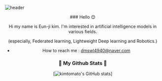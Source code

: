 ![header](https://capsule-render.vercel.app/api?type=transparent&color=FCFBF7&height=100&section=header&text=KIMTOMATO's_Github%20&fontSize=20&animation=fadeIn&fontColor=E02B2B)




<!--
**kimtomato/kimtomato** is a ✨ _special_ ✨ repository because its `README.md` (this file) appears on your GitHub profile.

Here are some ideas to get you started:

- 🔭 I’m currently working on ...
- 🌱 I’m currently learning ...
- 👯 I’m looking to collaborate on ...
- 🤔 I’m looking for help with ...
- 💬 Ask me about ...
- 📫 How to reach me: ...
- 😄 Pronouns: ...
- ⚡ Fun fact: ...
-->


<div align="center">
### Hello 😊
  
Hi my name is Eun-ji kim. I'm interested in artificial intelligence models in various fields.

(especially, Federated learning, Lightweight Deep learning and Robotics.)

- How to reach me : dmswl4940@naver.com

</div>

<h3 align="center"> 🍅 My Github Stats 🍅 </h3>
<div align="center">

[![kimtomato's GitHub stats](https://github-readme-stats.vercel.app/api?username=kimtomato&hide_title=true&show_icons=true&include_all_commits=true&disable_animations=true&theme=merko)]
</div>


